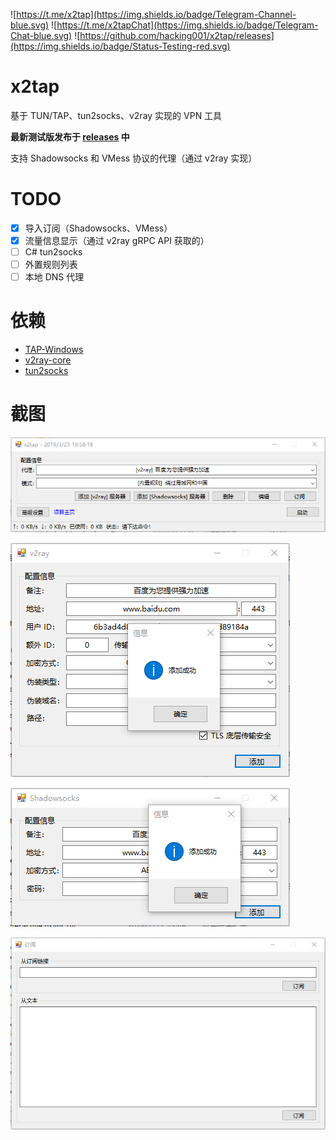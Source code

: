 ![https://t.me/x2tap](https://img.shields.io/badge/Telegram-Channel-blue.svg) ![https://t.me/x2tapChat](https://img.shields.io/badge/Telegram-Chat-blue.svg) ![https://github.com/hacking001/x2tap/releases](https://img.shields.io/badge/Status-Testing-red.svg)

# x2tap
基于 TUN/TAP、tun2socks、v2ray 实现的 VPN 工具

**最新测试版发布于 [releases](https://github.com/hacking001/x2tap/releases) 中**

支持 Shadowsocks 和 VMess 协议的代理（通过 v2ray 实现）
# TODO
- [x] 导入订阅（Shadowsocks、VMess）
- [x] 流量信息显示（通过 v2ray gRPC API 获取的）
- [ ] C# tun2socks
- [ ] 外置规则列表
- [ ] 本地 DNS 代理

# 依赖
- [TAP-Windows](https://build.openvpn.net/downloads/releases/latest/tap-windows-latest-stable.exe)
- [v2ray-core](https://github.com/v2ray/v2ray-core/releases)
- [tun2socks](https://github.com/hacking001/x2tap/tree/master/binaries/)

# 截图
![](screenshots/1.png)

![](screenshots/2.png)

![](screenshots/3.png)

![](screenshots/4.png)